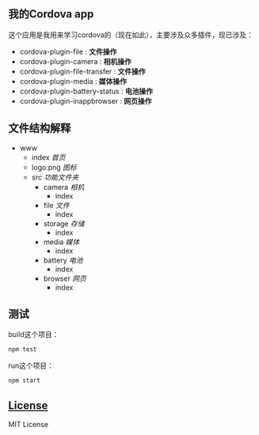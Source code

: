 ## 我的Cordova app

这个应用是我用来学习cordova的（现在如此），主要涉及众多插件，现已涉及：

- cordova-plugin-file : **文件操作**
- cordova-plugin-camera : **相机操作**
- cordova-plugin-file-transfer : **文件操作**
- cordova-plugin-media : **媒体操作**
- cordova-plugin-battery-status : **电池操作**
- cordova-plugin-inappbrowser : **网页操作**

## 文件结构解释

- www
  - index   *首页*
  - logo.png   *图标*
  - src   *功能文件夹*
    - camera   *相机*
      - index
    - file   *文件*
      - index
    - storage   *存储*
      - index
    - media   *媒体*
      - index
    - battery   *电池*
      - index
    - browser   *网页*
      - index 

## 测试

build这个项目：

```bash
npm test
```

run这个项目：

```bash
npm start
```

## [License](License)

MIT License
